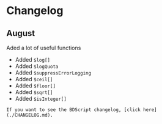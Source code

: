 # Changelog

<div class="changelog">
  <div class="changePrev">
    <h2>August</h2>
    <p>Aded a lot of useful functions</p>
  </div>
  <ul>
    <li>Added <code class="hljs">$log[]</code></li>
    <li>Added <code class="hljs">$logQuota</code></li>
    <li>Added <code class="hljs">$suppressErrorLogging</code></li>
    <li>Added <code class="hljs">$ceil[]</code></li>
    <li>Added <code class="hljs">$floor[]</code></li>
    <li>Added <code class="hljs">$sqrt[]</code></li>
    <li>Added <code class="hljs">$isInteger[]</code></li>
  </ul>
</div>

```admonish abstract title="BDScript Changelog"
If you want to see the BDScript changelog, [click here](./CHANGELOG.md).
```
